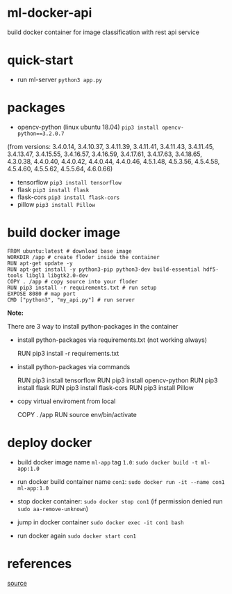 # ml-docker-api
build docker container for image classification with rest api service

# quick-start

- run ml-server `python3 app.py`

# packages

- opencv-python (linux ubuntu 18.04) `pip3 install opencv-python==3.2.0.7`

(from versions: 3.4.0.14, 3.4.10.37, 3.4.11.39, 3.4.11.41, 3.4.11.43, 3.4.11.45, 3.4.13.47, 3.4.15.55, 3.4.16.57, 3.4.16.59, 3.4.17.61, 3.4.17.63, 3.4.18.65, 4.3.0.38, 4.4.0.40, 4.4.0.42, 4.4.0.44, 4.4.0.46, 4.5.1.48, 4.5.3.56, 4.5.4.58, 4.5.4.60, 4.5.5.62, 4.5.5.64, 4.6.0.66)

- tensorflow `pip3 install tensorflow`
- flask `pip3 install flask`
- flask-cors `pip3 install flask-cors`
- pillow `pip3 install Pillow`

# build docker image

    FROM ubuntu:latest # download base image
    WORKDIR /app # create floder inside the container
    RUN apt-get update -y
    RUN apt-get install -y python3-pip python3-dev build-essential hdf5-tools libgl1 libgtk2.0-dev
    COPY . /app # copy source into your floder
    RUN pip3 install -r requirements.txt # run setup
    EXPOSE 8080 # map port
    CMD ["python3", "my_api.py"] # run server

**Note:**

There are 3 way to install python-packages in the container

- install python-packages via requirements.txt (not working always)

    RUN pip3 install -r requirements.txt

- install python-packages via commands

    RUN pip3 install tensorflow
    RUN pip3 install opencv-python
    RUN pip3 install flask
    RUN pip3 install flask-cors
    RUN pip3 install Pillow

- copy virtual enviroment from local

    COPY . /app
    RUN source env/bin/activate

# deploy docker

- build docker image name `ml-app` tag `1.0`: `sudo docker build -t ml-app:1.0`

- run docker build container name `con1`: `sudo docker run -it --name con1 ml-app:1.0`

- stop docker container: `sudo docker stop con1` (if permission denied run `sudo aa-remove-unknown`)

- jump in docker container `sudo docker exec -it con1 bash`

- run docker again `sudo docker start con1`

# references

[source](https://github.com/thangnch/MiAI_Docker_DeepLearning)
